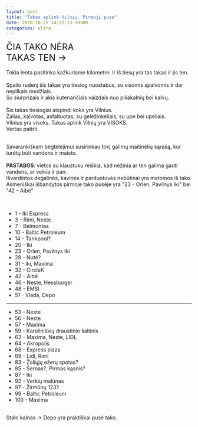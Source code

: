 ```yaml
---
layout: post
title: "Takas aplink Vilnių. Pirmoji pusė"
date: 2020-10-25 14:22:13 +0300
categories: ultra
---
```


<big><big><big>ČIA TAKO NĖRA<br>
TAKAS TEN -></big></big></big><br>
<br>
Tokia lenta pasitinka kažkuriame kilometre. Ir iš tiesų yra tas takas ir jis ten.<br><br>
Spalio rudenį šis takas yra tiesiog nuostabus, su visomis spalvomis ir dar neplikais medžiais.<br>
Su siurprizais ir akis kutenančiais vaizdais nuo piliakalnių bei kalvų.<br><br>
Šis takas tiesiogiai atspindi koks yra Vilnius.<br>
Žalias, kalvotas, asfaltuotas, su geležinkeliais, su upe bei upeliais.<br>
Vilnius yra visoks. Takas aplink Vilnių yra VISOKS.<br>
Vertas patirti.<br><br>

Savarankiškam bėgtelėjimui susirinkau tokį galimų maitinėlių sąrašą, kur turėtų būti vandens ir maisto.<br><br>
**PASTABOS**: vietos su klaustuku reiškia, kad nežinia ar ten galima gauti vandens, ar veikia ir pan.<br>
Išvardintos degalinės, kavinės ir parduotuvės nebūtinai yra matomos iš tako.<br>
Asmeniškai išbandytos pirmoje tako pusėje yra "23 - Orlen, Pavilnys Iki" bei "42 - Aibė"

<br>

- 1 - Iki Express
- 3 - Rimi, Neste
- 7 - Belmontas
- 10 - Baltic Petroleum
- 14 - Tankpool?
- 20 - Iki
- 23 - Orlen, Pavilnys Iki
- 28 - Nutė?
- 31 - Iki, Maxima
- 32 - CircleK
- 42 - Aibė
- 46 - Neste, Hessburger
- 48 - EMSI
- 51 - Viada, Depo
---
- 53 - Neste
- 56 - Neste
- 57 - Maxima
- 59 - Karoliniškių draustinio šaltinis
- 63 - Maxima, Neste, LIDL
- 64 - Akropolis
- 68 - Express pizza
- 69 - Lidl, Rimi
- 83 - Žaliųjų ežerų spotas?
- 85 - Šernas?, Pirmas kąsnis?
- 87 - Iki
- 92 - Verkių malūnas
- 97 - Žirmūnų 123?
- 99 - Baltic Petroleum
- 100 - Maxima

<br>
Stalo kalnas -> Depo yra praktiškai pusė tako.
